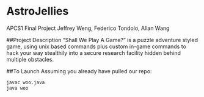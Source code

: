 # AstroJellies
APCS1 Final Project
Jeffrey Weng, Federico Tondolo, Allan Wang

##Project Description
“Shall We Play A Game?” is a puzzle adventure styled game, using unix based commands plus custom in-game commands to hack your way stealthily into a secure research facility hidden behind multiple obstacles.

##To Launch
Assuming you already have pulled our repo:
```bash
javac woo.java
java woo
```
